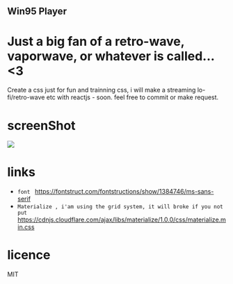 ## Win95 Player

# Just a big fan of a retro-wave, vaporwave, or whatever is called... <3

Create a css just for fun and trainning css, i will make a streaming lo-fi/retro-wave etc with reactjs - soon.
feel free to commit or make request.


# screenShot

<img src='https://i.imgur.com/1otFXIX.png'/>


# links 

* `font ` https://fontstruct.com/fontstructions/show/1384746/ms-sans-serif 
* ` Materialize , i'am using the grid system, it will broke if you not put ` https://cdnjs.cloudflare.com/ajax/libs/materialize/1.0.0/css/materialize.min.css

# licence

MIT
